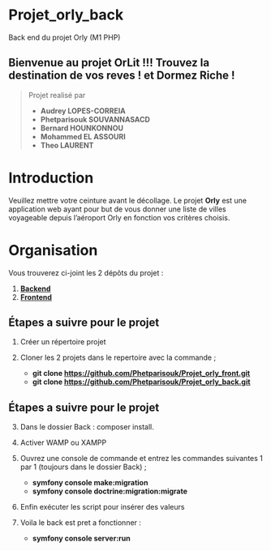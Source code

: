 # Projet_orly_back
Back end du projet Orly (M1 PHP)

## Bienvenue au projet OrLit !!! Trouvez la destination de vos reves ! et Dormez Riche !

> Projet realisé par 
> * **Audrey LOPES-CORREIA**
> * **Phetparisouk SOUVANNASACD**
>  * **Bernard HOUNKONNOU**
>  * **Mohammed EL ASSOURI** 
>  * **Theo LAURENT**

# Introduction
Veuillez mettre votre ceinture avant le décollage.
Le projet **Orly** est une application web ayant pour but de vous donner une liste de villes voyageable depuis l’aéroport Orly en fonction vos critères choisis.


# Organisation

Vous trouverez ci-joint les 2 dépôts du projet :

 1. **[Backend](https://github.com/Phetparisouk/Projet_orly_back)**
 2. **[Frontend](https://github.com/Phetparisouk/Projet_orly_front)**


## Étapes a suivre pour le projet

 1. Créer un répertoire projet 
 
 2. Cloner les 2 projets dans le repertoire avec la commande ;
	 * **git clone https://github.com/Phetparisouk/Projet_orly_front.git**
	 * **git clone https://github.com/Phetparisouk/Projet_orly_back.git**

## Étapes a suivre pour le projet

 3. Dans le dossier Back : composer install.
 
 4. Activer WAMP ou XAMPP
 
 5. Ouvrez une console de commande et entrez les commandes suivantes 1 par 1 (toujours dans le dossier Back) ;
	* **symfony console make:migration**
	* **symfony console doctrine:migration:migrate**
	
6. Enfin exécuter les script pour insérer des valeurs


7. Voila le back est pret a fonctionner :
	* **symfony console server:run**
